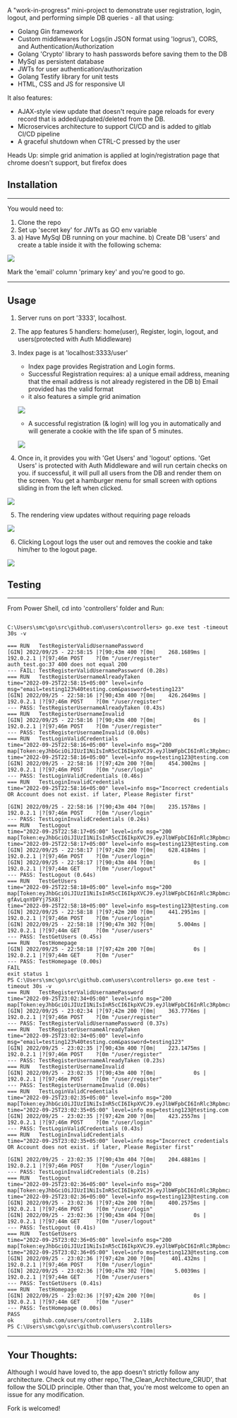 A "work-in-progress" mini-project to demonstrate user registration, login, logout, and performing simple DB queries - all that using:

- Golang Gin framework
- Custom middlewares for Logs(in JSON format using 'logrus'), CORS, and Authentication/Authorization
- Golang 'Crypto' library to hash passwords before saving them to the DB
- MySql as persistent database
- JWTs for user authentication/authorization
- Golang Testify library for unit tests
- HTML, CSS and JS for responsive UI

It also features:

- AJAX-style view update that doesn't require page reloads for every record that is added/updated/deleted from the DB.
- Microservices architecture to support CI/CD and is added to gitlab CI/CD pipeline
- A graceful shutdown when CTRL-C pressed by the user

Heads Up: simple grid animation is applied at login/registration page that chrome doesn't support, but firefox does



## Installation
----

You would need to:

1. Clone the repo
2. Set up 'secret key' for JWTs as GO env variable
3. a) Have MySql DB running on your machine. b) Create DB 'users' and create a table inside it with the following schema:

![](images/usersTable.jpg)

Mark the 'email' column 'primary key' and you're good to go.

----


## Usage

1. Server runs on port '3333', localhost.
2. The app features 5 handlers: home(user), Register, login, logout, and users(protected with Auth Middleware)
3. Index page is at 'localhost:3333/user'
    - Index page provides Registration and Login forms.
    - Successful Registration requires: a) a unique email address, meaning that the email address is not already registered in the DB b) Email provided has the valid format
    - it also features a simple grid animation

    ![](images/reg.gif)

    - A successful registration (& login) will log you in automatically and will generate a cookie with the life span of 5 minutes.    

    ![](images/reg_successful.gif)

4. Once in, it provides you with 'Get Users' and 'logout' options. 'Get Users' is protected with Auth Middleware and will run certain checks on you. if successful, it will pull all users from the DB and render them on the screen. You get a hamburger menu for small screen with options sliding in from the left when clicked.

![](images/getusers.gif)

5. The rendering view updates without requiring page reloads

![](images/ajax.gif)

6. Clicking Logout logs the user out and removes the cookie and take him/her to the logout page.

![](images/logout.gif)

## Testing
---

From Power Shell, cd into 'controllers' folder and Run:
```

C:\Users\smc\go\src\github.com\users\controllers> go.exe test -timeout 30s -v

=== RUN   TestRegisterValidUsernamePassword
[GIN] 2022/09/25 - 22:58:15 |?[90;43m 400 ?[0m|    268.1689ms |       192.0.2.1 |?[97;46m POST    ?[0m "/user/register"
auth_test.go:37 400 does not equal 200
--- FAIL: TestRegisterValidUsernamePassword (0.28s)
=== RUN   TestRegisterUsernameAlreadyTaken
time="2022-09-25T22:58:15+05:00" level=info msg="email=testing123%40testing.com&password=testing123"
[GIN] 2022/09/25 - 22:58:16 |?[90;43m 400 ?[0m|    426.2649ms |       192.0.2.1 |?[97;46m POST    ?[0m "/user/register"
--- PASS: TestRegisterUsernameAlreadyTaken (0.43s)
=== RUN   TestRegisterUsernameInvalid
[GIN] 2022/09/25 - 22:58:16 |?[90;43m 400 ?[0m|            0s |       192.0.2.1 |?[97;46m POST    ?[0m "/user/register"
--- PASS: TestRegisterUsernameInvalid (0.00s)
=== RUN   TestLoginValidCredentials
time="2022-09-25T22:58:16+05:00" level=info msg="200 map[Token:eyJhbGciOiJIUzI1NiIsInR5cCI6IkpXVCJ9.eyJlbWFpbCI6InRlc3RpbmcxMjNAdGVzdGluZy5jb20iLCJleHAiOjE2NjQxMjg4NzZ9.B_0zSZsSiCj29ZUgAGfYKWtIhyuUbBKVyIecZPY21FA]"
time="2022-09-25T22:58:16+05:00" level=info msg=testing123@testing.com
[GIN] 2022/09/25 - 22:58:16 |?[97;42m 200 ?[0m|    454.3002ms |       192.0.2.1 |?[97;46m POST    ?[0m "/user/login"
--- PASS: TestLoginValidCredentials (0.46s)
=== RUN   TestLoginInvalidCredentials
time="2022-09-25T22:58:16+05:00" level=info msg="Incorrect credentials OR Account does not exist. if later, Please Register first"

[GIN] 2022/09/25 - 22:58:16 |?[90;43m 404 ?[0m|    235.1578ms |       192.0.2.1 |?[97;46m POST    ?[0m "/user/login"
--- PASS: TestLoginInvalidCredentials (0.24s)
=== RUN   TestLogout
time="2022-09-25T22:58:17+05:00" level=info msg="200 map[Token:eyJhbGciOiJIUzI1NiIsInR5cCI6IkpXVCJ9.eyJlbWFpbCI6InRlc3RpbmcxMjNAdGVzdGluZy5jb20iLCJleHAiOjE2NjQxMjg4Nzd9.vq_SOgsctlnPqnDtoJH9kxV5ZDkwhX2ICAVMGSD0R5o]"
time="2022-09-25T22:58:17+05:00" level=info msg=testing123@testing.com
[GIN] 2022/09/25 - 22:58:17 |?[97;42m 200 ?[0m|    628.4184ms |       192.0.2.1 |?[97;46m POST    ?[0m "/user/login"
[GIN] 2022/09/25 - 22:58:17 |?[90;43m 404 ?[0m|            0s |       192.0.2.1 |?[97;44m GET     ?[0m "/user/logout"
--- PASS: TestLogout (0.64s)
=== RUN   TestGetUsers
time="2022-09-25T22:58:18+05:00" level=info msg="200 map[Token:eyJhbGciOiJIUzI1NiIsInR5cCI6IkpXVCJ9.eyJlbWFpbCI6InRlc3RpbmcxMjNAdGVzdGluZy5jb20iLCJleHAiOjE2NjQxMjg4Nzh9.UZGTaa5eoT2qKVYsCOXQ8r5PO8-gfAvLqnYDFYj75X8]"
time="2022-09-25T22:58:18+05:00" level=info msg=testing123@testing.com
[GIN] 2022/09/25 - 22:58:18 |?[97;42m 200 ?[0m|    441.2951ms |       192.0.2.1 |?[97;46m POST    ?[0m "/user/login"
[GIN] 2022/09/25 - 22:58:18 |?[90;47m 302 ?[0m|       5.004ms |       192.0.2.1 |?[97;44m GET     ?[0m "/user/users"
--- PASS: TestGetUsers (0.45s)
=== RUN   TestHomepage
[GIN] 2022/09/25 - 22:58:18 |?[97;42m 200 ?[0m|            0s |       192.0.2.1 |?[97;44m GET     ?[0m "/user"
--- PASS: TestHomepage (0.00s)
FAIL
exit status 1
PS C:\Users\smc\go\src\github.com\users\controllers> go.exe test -timeout 30s -v
=== RUN   TestRegisterValidUsernamePassword
time="2022-09-25T23:02:34+05:00" level=info msg="200 map[Token:eyJhbGciOiJIUzI1NiIsInR5cCI6IkpXVCJ9.eyJlbWFpbCI6InRlc3RpbmcxMjNAdGVzdGluZy5jb20iLCJleHAiOjE2NjQxMjkxMzR9.5EyopnEkgzYXedYLtQj9zrp8UgsA_X7oTQUKaLduEhY]"
[GIN] 2022/09/25 - 23:02:34 |?[97;42m 200 ?[0m|    363.7776ms |       192.0.2.1 |?[97;46m POST    ?[0m "/user/register"
--- PASS: TestRegisterValidUsernamePassword (0.37s)
=== RUN   TestRegisterUsernameAlreadyTaken
time="2022-09-25T23:02:34+05:00" level=info msg="email=testing123%40testing.com&password=testing123"
[GIN] 2022/09/25 - 23:02:35 |?[90;43m 400 ?[0m|    223.1475ms |       192.0.2.1 |?[97;46m POST    ?[0m "/user/register"
--- PASS: TestRegisterUsernameAlreadyTaken (0.23s)
=== RUN   TestRegisterUsernameInvalid
[GIN] 2022/09/25 - 23:02:35 |?[90;43m 400 ?[0m|            0s |       192.0.2.1 |?[97;46m POST    ?[0m "/user/register"
--- PASS: TestRegisterUsernameInvalid (0.00s)
=== RUN   TestLoginValidCredentials
time="2022-09-25T23:02:35+05:00" level=info msg="200 map[Token:eyJhbGciOiJIUzI1NiIsInR5cCI6IkpXVCJ9.eyJlbWFpbCI6InRlc3RpbmcxMjNAdGVzdGluZy5jb20iLCJleHAiOjE2NjQxMjkxMzV9.y_C5FdiLhnEuS2GRPRhsqWtkJch_5bYxVPYZn9alIDg]"
time="2022-09-25T23:02:35+05:00" level=info msg=testing123@testing.com
[GIN] 2022/09/25 - 23:02:35 |?[97;42m 200 ?[0m|    423.2557ms |       192.0.2.1 |?[97;46m POST    ?[0m "/user/login"
--- PASS: TestLoginValidCredentials (0.43s)
=== RUN   TestLoginInvalidCredentials
time="2022-09-25T23:02:35+05:00" level=info msg="Incorrect credentials OR Account does not exist. if later, Please Register first"

[GIN] 2022/09/25 - 23:02:35 |?[90;43m 404 ?[0m|    204.4881ms |       192.0.2.1 |?[97;46m POST    ?[0m "/user/login"
--- PASS: TestLoginInvalidCredentials (0.21s)
=== RUN   TestLogout
time="2022-09-25T23:02:36+05:00" level=info msg="200 map[Token:eyJhbGciOiJIUzI1NiIsInR5cCI6IkpXVCJ9.eyJlbWFpbCI6InRlc3RpbmcxMjNAdGVzdGluZy5jb20iLCJleHAiOjE2NjQxMjkxMzZ9.fdCUXz_RL7wLvNCknOYHrda6d85StqxNLjinsz1wabw]"
time="2022-09-25T23:02:36+05:00" level=info msg=testing123@testing.com
[GIN] 2022/09/25 - 23:02:36 |?[97;42m 200 ?[0m|    400.2575ms |       192.0.2.1 |?[97;46m POST    ?[0m "/user/login"
[GIN] 2022/09/25 - 23:02:36 |?[90;43m 404 ?[0m|            0s |       192.0.2.1 |?[97;44m GET     ?[0m "/user/logout"
--- PASS: TestLogout (0.41s)
=== RUN   TestGetUsers
time="2022-09-25T23:02:36+05:00" level=info msg="200 map[Token:eyJhbGciOiJIUzI1NiIsInR5cCI6IkpXVCJ9.eyJlbWFpbCI6InRlc3RpbmcxMjNAdGVzdGluZy5jb20iLCJleHAiOjE2NjQxMjkxMzZ9.fdCUXz_RL7wLvNCknOYHrda6d85StqxNLjinsz1wabw]"
time="2022-09-25T23:02:36+05:00" level=info msg=testing123@testing.com
[GIN] 2022/09/25 - 23:02:36 |?[97;42m 200 ?[0m|     401.432ms |       192.0.2.1 |?[97;46m POST    ?[0m "/user/login"
[GIN] 2022/09/25 - 23:02:36 |?[90;47m 302 ?[0m|      5.0039ms |       192.0.2.1 |?[97;44m GET     ?[0m "/user/users"
--- PASS: TestGetUsers (0.41s)
=== RUN   TestHomepage
[GIN] 2022/09/25 - 23:02:36 |?[97;42m 200 ?[0m|            0s |       192.0.2.1 |?[97;44m GET     ?[0m "/user"
--- PASS: TestHomepage (0.00s)
PASS
ok      github.com/users/controllers    2.118s
PS C:\Users\smc\go\src\github.com\users\controllers>

```

----

## Your Thoughts:

Although I would have loved to, the app doesn't strictly follow any architecture. Check out my other repo,'The_Clean_Architecture_CRUD', that follow the SOLID principle. Other than that, you're most welcome to open an issue for any modification.

Fork is welcomed!
